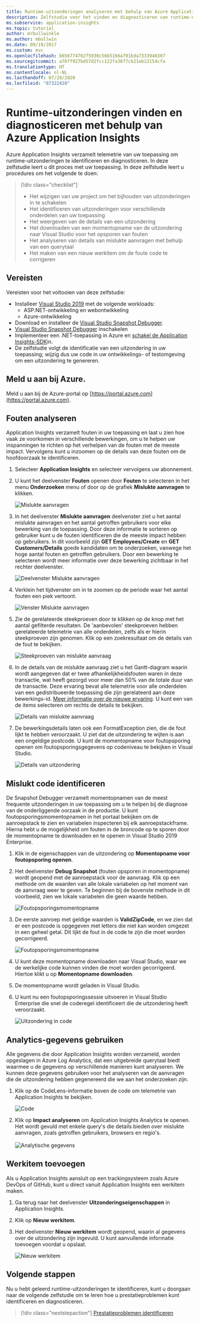 ```yaml
---
title: Runtime-uitzonderingen analyseren met behulp van Azure Application Insights | Microsoft Docs
description: Zelfstudie voor het vinden en diagnosticeren van runtime-uitzonderingen in uw toepassing met behulp van Azure Application Insights.
ms.subservice: application-insights
ms.topic: tutorial
author: mrbullwinkle
ms.author: mbullwin
ms.date: 09/19/2017
ms.custom: mvc
ms.openlocfilehash: b656774762f5930c5665166a701bda7333940307
ms.sourcegitcommit: a76ff927bd57d2fcc122fa36f7cb21eb22154cfa
ms.translationtype: HT
ms.contentlocale: nl-NL
ms.lasthandoff: 07/28/2020
ms.locfileid: "87322428"
---
```

# <a name="find-and-diagnose-run-time-exceptions-with-azure-application-insights"></a>Runtime-uitzonderingen vinden en diagnosticeren met behulp van Azure Application Insights

Azure Application Insights verzamelt telemetrie van uw toepassing om runtime-uitzonderingen te identificeren en diagnosticeren.  In deze zelfstudie leert u dit proces met uw toepassing.  In deze zelfstudie leert u procedures om het volgende te doen:

> [!div class="checklist"]
> * Het wijzigen van uw project om het bijhouden van uitzonderingen in te schakelen
> * Het identificeren van uitzonderingen voor verschillende onderdelen van uw toepassing
> * Het weergeven van de details van een uitzondering
> * Het downloaden van een momentopname van de uitzondering naar Visual Studio voor het opsporen van fouten
> * Het analyseren van details van mislukte aanvragen met behulp van een querytaal
> * Het maken van een nieuw werkitem om de foute code te corrigeren


## <a name="prerequisites"></a>Vereisten

Vereisten voor het voltooien van deze zelfstudie:

- Installeer [Visual Studio 2019](https://www.visualstudio.com/downloads/) met de volgende workloads:
    - ASP.NET-ontwikkeling en webontwikkeling
    - Azure-ontwikkeling
- Download en installeer de [Visual Studio Snapshot Debugger](https://aka.ms/snapshotdebugger).
- [Visual Studio Snapshot Debugger](../app/snapshot-debugger.md) inschakelen
- Implementeer een .NET-toepassing in Azure en [schakel de Application Insights-SDK](../app/asp-net.md)in. 
- De zelfstudie volgt de identificatie van een uitzondering in uw toepassing; wijzig dus uw code in uw ontwikkelings- of testomgeving om een uitzondering te genereren. 

## <a name="log-in-to-azure"></a>Meld u aan bij Azure.
Meld u aan bij de Azure-portal op [https://portal.azure.com](https://portal.azure.com).


## <a name="analyze-failures"></a>Fouten analyseren
Application Insights verzamelt fouten in uw toepassing en laat u zien hoe vaak ze voorkomen in verschillende bewerkingen, om u te helpen uw inspanningen te richten op het verhelpen van de fouten met de meeste impact.  Vervolgens kunt u inzoomen op de details van deze fouten om de hoofdoorzaak te identificeren.   

1. Selecteer **Application Insights** en selecteer vervolgens uw abonnement.  
2. U kunt het deelvenster **Fouten** openen door **Fouten** te selecteren in het menu **Onderzoeken** menu of door op de grafiek **Mislukte aanvragen** te klikken.

    ![Mislukte aanvragen](media/tutorial-runtime-exceptions/failed-requests.png)

3. In het deelvenster **Mislukte aanvragen** deelvenster ziet u het aantal mislukte aanvragen en het aantal getroffen gebruikers voor elke bewerking van de toepassing.  Door deze informatie te sorteren op gebruiker kunt u de fouten identificeren die de meeste impact hebben op gebruikers.  In dit voorbeeld zijn **GET Employees/Create** en **GET Customers/Details** goede kandidaten om te onderzoeken, vanwege het hoge aantal fouten en getroffen gebruikers.  Door een bewerking te selecteren wordt meer informatie over deze bewerking zichtbaar in het rechter deelvenster.

    ![Deelvenster Mislukte aanvragen](media/tutorial-runtime-exceptions/failed-requests-blade.png)

4. Verklein het tijdvenster om in te zoomen op de periode waar het aantal fouten een piek vertoont.

    ![Venster Mislukte aanvragen](media/tutorial-runtime-exceptions/failed-requests-window.png)

5. Zie de gerelateerde steekproeven door te klikken op de knop met het aantal gefilterde resultaten. De 'aanbevolen' steekproeven hebben gerelateerde telemetrie van alle onderdelen, zelfs als er hierin steekproeven zijn genomen. Klik op een zoekresultaat om de details van de fout te bekijken.

    ![Steekproeven van mislukte aanvraag](media/tutorial-runtime-exceptions/failed-requests-search.png)

6. In de details van de mislukte aanvraag ziet u het Gantt-diagram waarin wordt aangegeven dat er twee afhankelijkheidsfouten waren in deze transactie, wat heeft gezorgd voor meer dan 50% van de totale duur van de transactie. Deze ervaring bevat alle telemetrie voor alle onderdelen van een gedistribueerde toepassing die zijn gerelateerd aan deze bewerkings-id. [Meer informatie over de nieuwe ervaring](../app/transaction-diagnostics.md). U kunt een van de items selecteren om rechts de details te bekijken. 

    ![Details van mislukte aanvraag](media/tutorial-runtime-exceptions/failed-request-details.png)

7. De bewerkingsdetails laten ook een FormatException zien, die de fout lijkt te hebben veroorzaakt.  U ziet dat de uitzondering te wijten is aan een ongeldige postcode. U kunt de momentopname voor foutopsporing openen om foutopsporingsgegevens op codeniveau te bekijken in Visual Studio.

    ![Details van uitzondering](media/tutorial-runtime-exceptions/failed-requests-exception.png)

## <a name="identify-failing-code"></a>Mislukt code identificeren
De Snapshot Debugger verzamelt momentopnamen van de meest frequente uitzonderingen in uw toepassing om u te helpen bij de diagnose van de onderliggende oorzaak in de productie.  U kunt foutopsporingsmomentopnamen in het portaal bekijken om de aanroepstack te zien en variabelen inspecteren bij elk aanroepstackframe. Hierna hebt u de mogelijkheid om fouten in de broncode op te sporen door de momentopname te downloaden en te openen in Visual Studio 2019 Enterprise.

1. Klik in de eigenschappen van de uitzondering op **Momentopname voor foutopsporing openen**.
2. Het deelvenster **Debug Snapshot** (fouten opsporen in momentopname) wordt geopend met de aanroepstack voor de aanvraag.  Klik op een methode om de waarden van alle lokale variabelen op het moment van de aanvraag weer te geven.  Te beginnen bij de bovenste methode in dit voorbeeld, zien we lokale variabelen die geen waarde hebben.

    ![Foutopsporingsmomentopname](media/tutorial-runtime-exceptions/debug-snapshot-01.png)

3. De eerste aanroep met geldige waarden is **ValidZipCode**, en we zien dat er een postcode is opgegeven met letters die niet kan worden omgezet in een geheel getal.  Dit lijkt de fout in de code te zijn die moet worden gecorrigeerd.

    ![Foutopsporingsmomentopname](media/tutorial-runtime-exceptions/debug-snapshot-02.png)

4. U kunt deze momentopname downloaden naar Visual Studio, waar we de werkelijke code kunnen vinden die moet worden gecorrigeerd. Hiertoe klikt u op **Momentopname downloaden**.
5. De momentopname wordt geladen in Visual Studio.
6. U kunt nu een foutopsporingssessie uitvoeren in Visual Studio Enterprise die snel de coderegel identificeert die de uitzondering heeft veroorzaakt.

    ![Uitzondering in code](media/tutorial-runtime-exceptions/exception-code.png)


## <a name="use-analytics-data"></a>Analytics-gegevens gebruiken
Alle gegevens die door Application Insights worden verzameld, worden opgeslagen in Azure Log Analytics, dat een uitgebreide querytaal biedt waarmee u de gegevens op verschillende manieren kunt analyseren.  We kunnen deze gegevens gebruiken voor het analyseren van de aanvragen die de uitzondering hebben gegenereerd die we aan het onderzoeken zijn. 

1. Klik op de CodeLens-informatie boven de code om telemetrie van Application Insights te bekijken.

    ![Code](media/tutorial-runtime-exceptions/codelens.png)

1. Klik op **Impact analyseren** om Application Insights Analytics te openen.  Het wordt gevuld met enkele query's die details bieden over mislukte aanvragen, zoals getroffen gebruikers, browsers en regio's.<br><br>![Analytische gegevens](media/tutorial-runtime-exceptions/analytics.png)<br>

## <a name="add-work-item"></a>Werkitem toevoegen
Als u Application Insights aansluit op een trackingsysteem zoals Azure DevOps of GitHub, kunt u direct vanuit Application Insights een werkitem maken.

1. Ga terug naar het deelvenster **Uitzonderingseigenschappen** in Application Insights.
2. Klik op **Nieuw werkitem**.
3. Het deelvenster **Nieuw werkitem** wordt geopend, waarin al gegevens over de uitzondering zijn ingevuld.  U kunt aanvullende informatie toevoegen voordat u opslaat.

    ![Nieuw werkitem](media/tutorial-runtime-exceptions/new-work-item.png)

## <a name="next-steps"></a>Volgende stappen
Nu u hebt geleerd runtime-uitzonderingen te identificeren, kunt u doorgaan naar de volgende zelfstudie om te leren hoe u prestatieproblemen kunt identificeren en diagnosticeren.

> [!div class="nextstepaction"]
> [Prestatieproblemen identificeren](./tutorial-performance.md)

